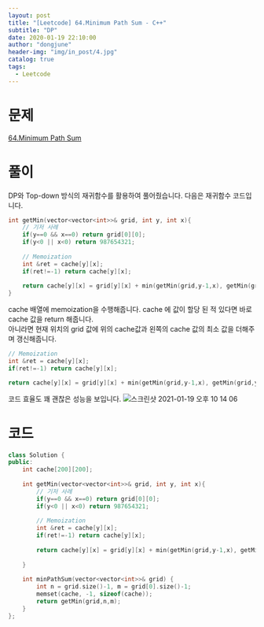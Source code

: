 ```yaml
---
layout: post
title: "[Leetcode] 64.Minimum Path Sum - C++"
subtitle: "DP"
date: 2020-01-19 22:10:00
author: "dongjune"
header-img: "img/in_post/4.jpg"
catalog: true
tags:
  - Leetcode
---
```

# 문제
[64.Minimum Path Sum](https://leetcode.com/problems/minimum-path-sum/)
# 풀이
DP와 Top-down 방식의 재귀함수를 활용하여 풀어줬습니다.
다음은 재귀함수 코드입니다.
```c++
int getMin(vector<vector<int>>& grid, int y, int x){
    // 기저 사례
    if(y==0 && x==0) return grid[0][0];
    if(y<0 || x<0) return 987654321;
    
    // Memoization
    int &ret = cache[y][x];
    if(ret!=-1) return cache[y][x];
    
    return cache[y][x] = grid[y][x] + min(getMin(grid,y-1,x), getMin(grid,y,x-1));
}
```
cache 배열에 memoization을 수행해줍니다. cache 에 값이 할당 된 적 있다면 바로 cache 값을 return 해줍니다.  
아니라면 현재 위치의 grid 값에 위의 cache값과 왼쪽의 cache 값의 최소 값을 더해주며 갱신해줍니다.
```c++
// Memoization
int &ret = cache[y][x];
if(ret!=-1) return cache[y][x];

return cache[y][x] = grid[y][x] + min(getMin(grid,y-1,x), getMin(grid,y,x-1));
```
코드 효율도 꽤 괜찮은 성능을 보입니다.
![스크린샷 2021-01-19 오후 10 14 06](https://user-images.githubusercontent.com/53213397/105039751-48f3b680-5aa4-11eb-9947-13a1237c7055.png)
# 코드
```c++
class Solution {
public:
    int cache[200][200];
    
    int getMin(vector<vector<int>>& grid, int y, int x){
        // 기저 사례
        if(y==0 && x==0) return grid[0][0];
        if(y<0 || x<0) return 987654321;
        
        // Memoization
        int &ret = cache[y][x];
        if(ret!=-1) return cache[y][x];
        
        return cache[y][x] = grid[y][x] + min(getMin(grid,y-1,x), getMin(grid,y,x-1));
        
    }
    
    int minPathSum(vector<vector<int>>& grid) {
        int n = grid.size()-1, m = grid[0].size()-1;
        memset(cache, -1, sizeof(cache));
        return getMin(grid,n,m);
    }
};
```